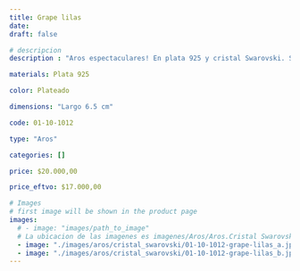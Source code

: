 ```yaml
---
title: Grape lilas
date: 
draft: false

# descripcion
description : "Aros espectaculares! En plata 925 y cristal Swarovski. Simplemente bellísimos."

materials: Plata 925

color: Plateado

dimensions: "Largo 6.5 cm"

code: 01-10-1012

type: "Aros"

categories: []

price: $20.000,00

price_eftvo: $17.000,00

# Images
# first image will be shown in the product page
images:
  # - image: "images/path_to_image"
  # La ubicacion de las imagenes es imagenes/Aros/Aros.Cristal Swarovski/01-10-1012-grape-lilas
  - image: "./images/aros/cristal_swarovski/01-10-1012-grape-lilas_a.jpg"
  - image: "./images/aros/cristal_swarovski/01-10-1012-grape-lilas_b.jpg"
---
```

